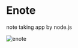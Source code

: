 # Enote
note taking app by node.js

![enote](https://user-images.githubusercontent.com/113599743/219847944-11f80286-37d3-4db0-a273-870f5f3e9c74.jpg)
